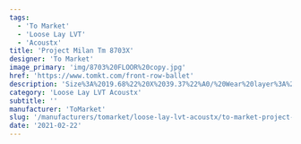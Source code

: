 ```yaml
---
tags:
  - 'To Market'
  - 'Loose Lay LVT'
  - 'Acoustx'
title: 'Project Milan Tm 8703X'
designer: 'To Market'
image_primary: 'img/8703%20FLOOR%20copy.jpg'
href: 'https://www.tomkt.com/front-row-ballet'
description: 'Size%3A%2019.68%22%20X%2039.37%22%A0/%20Wear%20layer%3A%20.5mm%20%2820mil%29%20/%20Edge%3A%20Square%20/%20Thickness%3A%205.0mm%20%3D%A04.0mm%20Vinyl%20Top%20+%201.0mm%20AcoustX%20Sound%20Absorbing%20Backing%20/%20Sq.ft/Ctn%3A%2032.29%A0/%20Installation%3A%20Glue%20Down'
category: 'Loose Lay LVT Acoustx'
subtitle: ''
manufacturer: 'ToMarket'
slug: '/manufacturers/tomarket/loose-lay-lvt-acoustx/to-market-project-milan-tm-8703-x'
date: '2021-02-22'
---
```

